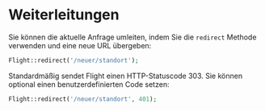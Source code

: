 # Weiterleitungen

Sie können die aktuelle Anfrage umleiten, indem Sie die `redirect` Methode verwenden und eine neue URL übergeben:

```php
Flight::redirect('/neuer/standort');
```

Standardmäßig sendet Flight einen HTTP-Statuscode 303. Sie können optional einen benutzerdefinierten Code setzen:

```php
Flight::redirect('/neuer/standort', 401);
```